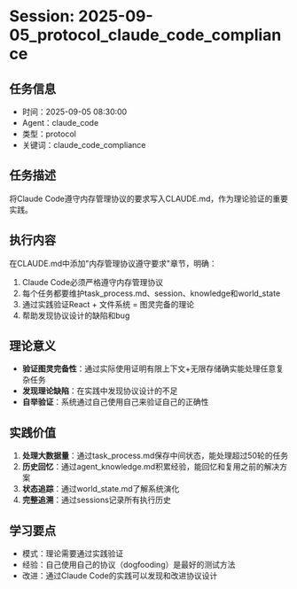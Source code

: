 # Session: 2025-09-05_protocol_claude_code_compliance

## 任务信息
- 时间：2025-09-05 08:30:00
- Agent：claude_code
- 类型：protocol
- 关键词：claude_code_compliance

## 任务描述
将Claude Code遵守内存管理协议的要求写入CLAUDE.md，作为理论验证的重要实践。

## 执行内容
在CLAUDE.md中添加"内存管理协议遵守要求"章节，明确：
1. Claude Code必须严格遵守内存管理协议
2. 每个任务都要维护task_process.md、session、knowledge和world_state
3. 通过实践验证React + 文件系统 = 图灵完备的理论
4. 帮助发现协议设计的缺陷和bug

## 理论意义
- **验证图灵完备性**：通过实际使用证明有限上下文+无限存储确实能处理任意复杂任务
- **发现理论缺陷**：在实践中发现协议设计的不足
- **自举验证**：系统通过自己使用自己来验证自己的正确性

## 实践价值
1. **处理大数据量**：通过task_process.md保存中间状态，能处理超过50轮的任务
2. **历史回忆**：通过agent_knowledge.md积累经验，能回忆和复用之前的解决方案
3. **状态追踪**：通过world_state.md了解系统演化
4. **完整追溯**：通过sessions记录所有执行历史

## 学习要点
- 模式：理论需要通过实践验证
- 经验：自己使用自己的协议（dogfooding）是最好的测试方法
- 改进：通过Claude Code的实践可以发现和改进协议设计